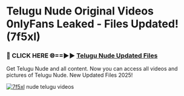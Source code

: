 # Telugu Nude Original Videos 0nlyFans Leaked - Files Updated! (7f5xl)

<h3>🔴 CLICK HERE 🌐==►► <a href="https://tinyurl.com/4mcuefdz" rel="nofollow">Telugu Nude Updated Files</a></h3>

Get Telugu Nude and all content. Now you can access all videos and pictures of Telugu Nude. New Updated Files 2025!

[![7f5xl](https://i.imgur.com/StAQSOY.gif)](https://tinyurl.com/4mcuefdz)
nude telugu videos